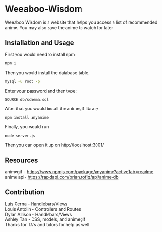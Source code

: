 # Weeaboo-Wisdom

Weeaboo Wisdom is a website that helps you access a list of recommended anime. You may also save the anime to watch for later. 

## Installation and Usage
First you would need to install npm
```bash
npm i
```

Then you would install the database table.

```bash
mysql -u root -p 
```

Enter your password and then type:
```bash
SOURCE db/schema.sql
```
After that you would install the animegif library
```bash
npm install anyanime
```

Finally, you would run 
```bash
node server.js
```
Then you can open it up on http://localhost:3001/

## Resources
animegif - https://www.npmjs.com/package/anyanime?activeTab=readme <br>
anime api- https://rapidapi.com/brian.rofiq/api/anime-db <br>


## Contribution 
Luis Cerna - Handlebars/Views <br>
Louis Antolin - Controllers and Routes <br>
Dylan Allison - Handlebars/Views <br>
Ashley Tan - CSS, models, and animegif <br>
Thanks for TA's and tutors for help as well